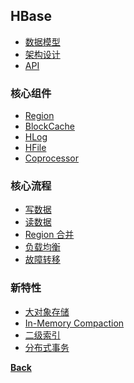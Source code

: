 ## HBase

- [数据模型](doc/data_model.md)
- [架构设计](doc/arch.md)
- [API](doc/api.md)

### 核心组件
- [Region](doc/region.md)
- [BlockCache](doc/blockcache.md)
- [HLog](doc/hlog.md)
- [HFile](doc/hfile.md)
- [Coprocessor](doc/coprocessor.md)

### 核心流程
- [写数据](doc/write.md)
- [读数据](doc/read.md)
- [Region 合并](doc/compaction.md)
- [负载均衡](doc/loadbalance.md)
- [故障转移]()

### 新特性
- [大对象存储]()
- [In-Memory Compaction]()
- [二级索引]()
- [分布式事务]()

**[Back](../../)**